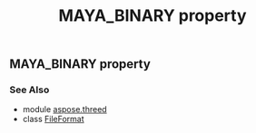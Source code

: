 ﻿---
title: MAYA_BINARY property
second_title: Aspose.3D for Python via .NET API References
description: 
type: docs
weight: 340
url: /python-net/aspose.threed/fileformat/maya_binary/
is_root: false
---

## MAYA_BINARY property


### See Also
* module [aspose.threed](../../)
* class [FileFormat](/3d/python-net/aspose.threed/fileformat)
